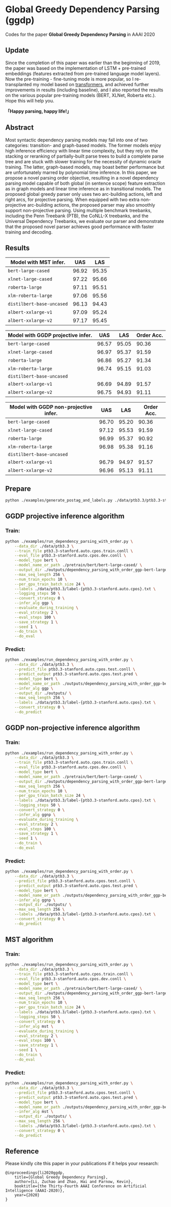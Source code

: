 # Global Greedy Dependency Parsing (ggdp)

Codes for the paper **Global Greedy Dependency Parsing** in AAAI 2020

## Update

Since the completion of this paper was earlier than the beginning of 2019, the paper was based on the implementation of LSTM + pre-trained embeddings (features extracted from pre-trained language model layers). Now the pre-training - fine-tuning mode is more popular, so I re-transplanted my model based on [transformers](https://github.com/huggingface/transformers), and achieved further improvements in results (including baseline), and I also reported the results on the various popular pre-training models (BERT, XLNet, Roberta etc.). Hope this will help you.

**「Happy parsing, happy life!」**

## Abstract

Most syntactic dependency parsing models may fall into one of two categories: transition- and graph-based models. The former models enjoy high inference efficiency with linear time complexity, but they rely on the stacking or reranking of partially-built parse trees to build a complete parse tree and are stuck with slower training for the necessity of dynamic oracle training. The latter, graph-based models, may boast better performance but are unfortunately marred by polynomial time inference. In this paper, we propose a novel parsing order objective, resulting in a novel dependency parsing model capable of both global (in sentence scope) feature extraction as in graph models and linear time inference as in transitional models. The proposed global greedy parser only uses two arc-building actions, left and right arcs, for projective parsing. When equipped with two extra non-projective arc-building actions, the proposed parser may also smoothly support non-projective parsing. Using multiple benchmark treebanks, including the Penn Treebank (PTB), the CoNLL-X treebanks, and the Universal Dependency Treebanks, we evaluate our parser and demonstrate that the proposed novel parser achieves good performance with faster training and decoding.

## Results

| Model with MST infer.             | UAS     | LAS     
| --------------------------------- | ------- | --------
| `bert-large-cased`                | 96.92   | 95.35   
| `xlnet-large-cased`               | 97.22   | 95.66   
| `roberta-large`                   | 97.11   | 95.51   
| `xlm-roberta-large`               | 97.06   | 95.56   
| `distilbert-base-uncased`         | 96.13   | 94.43   
| `albert-xxlarge-v1`               | 97.09   | 95.24   
| `albert-xxlarge-v2`               | 97.17   | 95.45   


| Model with GGDP projective infer. | UAS     | LAS     | Order Acc.     
| --------------------------------- | ------- | --------|-----------
| `bert-large-cased`                | 96.57   | 95.05   | 90.36
| `xlnet-large-cased`               | 96.97   | 95.37   | 91.59
| `roberta-large`                   | 96.86   | 95.27   | 91.34
| `xlm-roberta-large`               | 96.74   | 95.15   | 91.03
| `distilbert-base-uncased`         |         |         |
| `albert-xxlarge-v1`               | 96.69   | 94.89   | 91.57
| `albert-xxlarge-v2`               | 96.75   | 94.93   | 91.11


| Model with GGDP non-projective infer.  | UAS     | LAS     | Order Acc.     
| -------------------------------------- | ------- | --------|-----------
| `bert-large-cased`                     |  96.70  | 95.20   | 90.36
| `xlnet-large-cased`                    |  97.12  | 95.53   | 91.59
| `roberta-large`                        |  96.99  | 95.37   | 90.92
| `xlm-roberta-large`                    |  96.98  | 95.38   | 91.16
| `distilbert-base-uncased`              |         |         |
| `albert-xxlarge-v1`                    |  96.79  | 94.97   | 91.57
| `albert-xxlarge-v2`                    |  96.96  | 95.13   | 91.11


## Prepare
```bash
python ./examples/generate_postag_and_labels.py ./data/ptb3.3/ptb3.3-stanford.auto.cpos.train.conll ./data/ptb3.3/postag-{ptb3.3-stanford.auto.cpos}.txt ./data/ptb3.3/label-{ptb3.3-stanford.auto.cpos}.txt
```

## GGDP projective inference algorithm

### Train:
```bash
python ./examples/run_dependency_parsing_with_order.py \
    --data_dir ./data/ptb3.3 \
    --train_file ptb3.3-stanford.auto.cpos.train.conll \
    --eval_file ptb3.3-stanford.auto.cpos.dev.conll \
    --model_type bert \
    --model_name_or_path ./pretrain/bert/bert-large-cased/ \
    --output_dir ./outputs/dependency_parsing_with_order_ggp-bert-large-cased \
    --max_seq_length 256 \
    --num_train_epochs 10 \
    --per_gpu_train_batch_size 24 \
    --labels ./data/ptb3.3/label-{ptb3.3-stanford.auto.cpos}.txt \
    --logging_steps 50 \
    --convert_strategy 0 \
    --infer_alg ggp \
    --evaluate_during_training \
    --eval_strategy 2 \
    --eval_steps 100 \
    --save_strategy 1 \
    --seed 1 \
    --do_train \
    --do_eval
```

### Predict:
```bash
python ./examples/run_dependency_parsing_with_order.py \
    --data_dir ./data/ptb3.3 \
    --predict_file ptb3.3-stanford.auto.cpos.test.conll \
    --predict_output ptb3.3-stanford.auto.cpos.test.pred \
    --model_type bert \
    --model_name_or_path ./outputs/dependency_parsing_with_order_ggp-bert-large-cased/ \
    --infer_alg ggp \
    --output_dir ./outputs/ \
    --max_seq_length 256 \
    --labels ./data/ptb3.3/label-{ptb3.3-stanford.auto.cpos}.txt \
    --convert_strategy 0 \
    --do_predict
```

## GGDP non-projective inference algorithm

### Train:
```bash
python ./examples/run_dependency_parsing_with_order.py \
    --data_dir ./data/ptb3.3 \
    --train_file ptb3.3-stanford.auto.cpos.train.conll \
    --eval_file ptb3.3-stanford.auto.cpos.dev.conll \
    --model_type bert \
    --model_name_or_path ./pretrain/bert/bert-large-cased/ \
    --output_dir ./outputs/dependency_parsing_with_order_ggp-bert-large-cased \
    --max_seq_length 256 \
    --num_train_epochs 10 \
    --per_gpu_train_batch_size 24 \
    --labels ./data/ptb3.3/label-{ptb3.3-stanford.auto.cpos}.txt \
    --logging_steps 50 \
    --convert_strategy 0 \
    --infer_alg ggnp \
    --evaluate_during_training \
    --eval_strategy 2 \
    --eval_steps 100 \
    --save_strategy 1 \
    --seed 1 \
    --do_train \
    --do_eval
```

### Predict:
```bash
python ./examples/run_dependency_parsing_with_order.py \
    --data_dir ./data/ptb3.3 \
    --predict_file ptb3.3-stanford.auto.cpos.test.conll \
    --predict_output ptb3.3-stanford.auto.cpos.test.pred \
    --model_type bert \
    --model_name_or_path ./outputs/dependency_parsing_with_order_ggp-bert-large-cased/ \
    --infer_alg ggnp \
    --output_dir ./outputs/ \
    --max_seq_length 256 \
    --labels ./data/ptb3.3/label-{ptb3.3-stanford.auto.cpos}.txt \
    --convert_strategy 0 \
    --do_predict
```

## MST algorithm

### Train:
```bash
python ./examples/run_dependency_parsing_with_order.py \
    --data_dir ./data/ptb3.3 \
    --train_file ptb3.3-stanford.auto.cpos.train.conll \
    --eval_file ptb3.3-stanford.auto.cpos.dev.conll \
    --model_type bert \
    --model_name_or_path ./pretrain/bert/bert-large-cased/ \
    --output_dir ./outputs/dependency_parsing_with_order_ggp-bert-large-cased \
    --max_seq_length 256 \
    --num_train_epochs 10 \
    --per_gpu_train_batch_size 24 \
    --labels ./data/ptb3.3/label-{ptb3.3-stanford.auto.cpos}.txt \
    --logging_steps 50 \
    --convert_strategy 0 \
    --infer_alg mst \
    --evaluate_during_training \
    --eval_strategy 2 \
    --eval_steps 100 \
    --save_strategy 1 \
    --seed 1 \
    --do_train \
    --do_eval
```

### Predict:
```bash
python ./examples/run_dependency_parsing_with_order.py \
    --data_dir ./data/ptb3.3 \
    --predict_file ptb3.3-stanford.auto.cpos.test.conll \
    --predict_output ptb3.3-stanford.auto.cpos.test.pred \
    --model_type bert \
    --model_name_or_path ./outputs/dependency_parsing_with_order_ggp-bert-large-cased/ \
    --infer_alg mst \
    --output_dir ./outputs/ \
    --max_seq_length 256 \
    --labels ./data/ptb3.3/label-{ptb3.3-stanford.auto.cpos}.txt \
    --convert_strategy 0 \
    --do_predict
```

## Reference

Please kindly cite this paper in your publications if it helps your research:

```
@inproceedings{li2020ggdp,
	title={Global Greedy Dependency Parsing},
	author={Li, Zuchao and Zhao, Hai and Parnow, Kevin},
  	booktitle={the Thirty-Fourth AAAI Conference on Artificial Intelligence (AAAI-2020)},
	year={2020}
}
```
